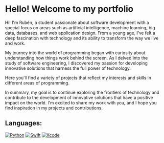 # Hello! Welcome to my portfolio
Hi! I'm Rubén, a student passionate about software development with a special focus on areas such as artificial intelligence,
machine learning, big data, databases, and web application design. From a young age, I've felt a deep fascination with technology
and its ability to transform the way we live and work.

My journey into the world of programming began with curiosity about understanding how things work behind the screen. As I delved into
the study of software engineering, I discovered my passion for developing innovative solutions that harness the full power of technology.

Here you'll find a variety of projects that reflect my interests and skills in different areas of programming.

In summary, my goal is to continue exploring the frontiers of technology and contribute to the development of innovative solutions that
have a positive impact on the world. I'm excited to share my work with you, and I hope you find inspiration in my projects and contributions.



## Languages:
[![Python](https://img.shields.io/badge/python-3670A0?style=for-the-badge&logo=python&logoColor=ffdd54&labelColor=101010)]()
[![Swift](https://img.shields.io/badge/Swift-FA7343?style=for-the-badge&logo=swift&logoColor=white&labelColor=101010)]()
[![Xcode](https://img.shields.io/badge/Xcode-1575F9?style=for-the-badge&logo=xcode&logoColor=white&labelColor=101010)]()

